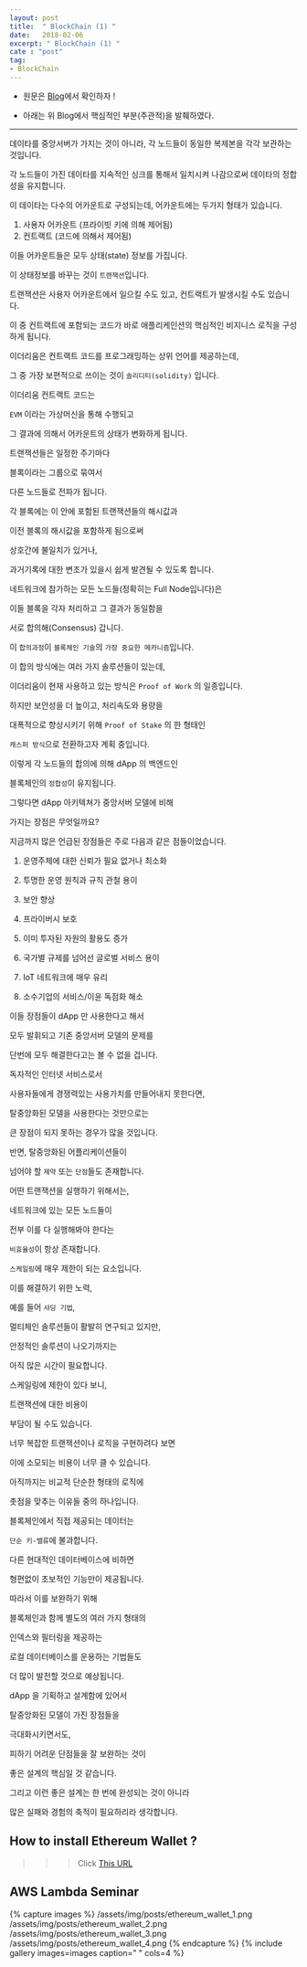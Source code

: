 ```yaml
---
layout: post
title:  " BlockChain (1) "
date:   2018-02-06
excerpt: " BlockChain (1) "
cate : "post"
tag:
- BlockChain
---
```


* 원문은 [Blog](http://www.chaintalk.io/archive/lecture/43)에서 확인하자 !

* 아래는 위 Blog에서 핵심적인 부분(주관적)을 발췌하였다.

---

데이타를 중앙서버가 가지는 것이 아니라, 각 노드들이 동일한 복제본을 각각 보관하는 것입니다.

각 노드들이 가진 데이타를 지속적인 싱크를 통해서 일치시켜 나감으로써 데이타의 정합성을 유지합니다.<br>


이 데이타는 다수의 어카운트로 구성되는데, 어카운트에는 두가지 형태가 있습니다.

1. 사용자 어카운트 (프라이빗 키에 의해 제어됨) 
2. 컨트랙트 (코드에 의해서 제어됨) <br>


이들 어카운트들은 모두 상태(state) 정보를 가집니다.<br>


이 상태정보를 바꾸는 것이 `트랜잭션`입니다. 

트랜잭션은 사용자 어카운트에서 일으킬 수도 있고, 컨트랙트가 발생시킬 수도 있습니다.<br>


이 중 컨트랙트에 포함되는 코드가 바로 애플리케인션의 핵심적인 비지니스 로직을 구성하게 됩니다.<br>


이더리움은 컨트랙트 코드를 프로그래밍하는 상위 언어를 제공하는데,

그 중 가장 보편적으로 쓰이는 것이 `솔리디티(solidity)` 입니다.<br>


이더리움 컨트랙트 코드는

`EVM` 이라는 가상머신을 통해 수행되고

그 결과에 의해서 어카운트의 상태가 변화하게 됩니다.<br>
 

트랜잭션들은 일정한 주기마다

블록이라는 그룹으로 묶여서

다른 노드들로 전파가 됩니다.<br>


각 블록에는 이 안에 포함된 트랜잭션들의 해시값과

이전 블록의 해시값을 포함하게 됨으로써

상호간에 불일치가 있거나,

과거기록에 대한 변조가 있을시 쉽게 발견될 수 있도록 합니다.<br>


네트워크에 참가하는 모든 노드들(정확히는 Full Node입니다)은

이들 블록을 각자 처리하고 그 결과가 동일함을

서로 합의해(Consensus) 갑니다.<br>


이 `합의과정`이 `블록체인 기술`의 `가장 중요한 메카니즘`입니다.

이 합의 방식에는 여러 가지 솔루션들이 있는데,

이더리움이 현재 사용하고 있는 방식은 `Proof of Work` 의 일종입니다.

하지만 보안성을 더 높이고, 처리속도와 용량을

대폭적으로 향상시키기 위해 `Proof of Stake` 의 한 형태인

`캐스퍼 방식`으로 전환하고자 계획 중입니다. <br>


이렇게 각 노드들의 합의에 의해 dApp 의 백엔드인

블록체인의 `정합성`이 유지됩니다.<br>


그렇다면 dApp 아키텍쳐가 중앙서버 모델에 비해

가지는 장점은 무엇일까요?<br> 


지금까지 많은 언급된 장점들은 주로 다음과 같은 점들이었습니다.

1. 운영주체에 대한 신뢰가 필요 없거나 최소화

2. 투명한 운영 원칙과 규칙 관철 용이

3. 보안 향상

4. 프라이버시 보호

5. 이미 투자된 자원의 활용도 증가

6. 국가별 규제를 넘어선 글로벌 서비스 용이

7. IoT 네트워크에 매우 유리

8. 소수기업의 서비스/이윤 독점화 해소 <br>


이들 장점들이 dApp 만 사용한다고 해서

모두 발휘되고 기존 중앙서버 모델의 문제를

단번에 모두 해결한다고는 볼 수 없을 겁니다.<br>


독자적인 인터넷 서비스로서

사용자들에게 경쟁력있는 사용가치를 만들어내지 못한다면,

탈중앙화된 모델을 사용한다는 것만으로는

큰 장점이 되지 못하는 경우가 많을 것입니다. <br>


반면, 탈중앙화된 어플리케이션들이

넘어야 할 `제약` 또는 `단점`들도 존재합니다. <br>


어떤 트랜잭션을 실행하기 위해서는,

네트워크에 있는 모든 노드들이

전부 이를 다 실행해봐야 한다는

`비효율성`이 항상 존재합니다.

`스케일링`에 매우 제한이 되는 요소입니다. <br>

 
이를 해결하기 위한 노력,

예를 들어 `샤딩 기법`,

멀티체인 솔루션들이 활발히 연구되고 있지만,

안정적인 솔루션이 나오기까지는

아직 많은 시간이 필요합니다.

스케일링에 제한이 있다 보니,

트랜잭션에 대한 비용이

부담이 될 수도 있습니다. <br>

 
너무 복잡한 트랜잭션이나 로직을 구현하려다 보면

이에 소모되는 비용이 너무 클 수 있습니다.

아직까지는 비교적 단순한 형태의 로직에

촛점을 맞추는 이유들 중의 하나입니다. <br>


블록체인에서 직접 제공되는 데이터는

`단순 키-밸류`에 불과합니다.

다른 현대적인 데이터베이스에 비하면

형편없이 초보적인 기능만이 제공됩니다.

따라서 이를 보완하기 위해

블록체인과 함께 별도의 여러 가지 형태의

인덱스와 필터링을 제공하는

로컬 데이터베이스를 운용하는 기법들도

더 많이 발전할 것으로 예상됩니다. <br>


dApp 을 기획하고 설계함에 있어서

탈중앙화된 모델이 가진 장점들을

극대화시키면서도,

피하기 어려운 단점들을 잘 보완하는 것이

좋은 설계의 핵심일 것 같습니다.

그리고 이런 좋은 설계는 한 번에 완성되는 것이 아니라

많은 실패와 경험의 축적이 필요하리라 생각합니다. <br>



## How to install Ethereum Wallet ?

>>> Click [This URL](https://github.com/ethereum/mist/releases)

## AWS Lambda Seminar

{% capture images %}
  /assets/img/posts/ethereum_wallet_1.png
  /assets/img/posts/ethereum_wallet_2.png
  /assets/img/posts/ethereum_wallet_3.png
  /assets/img/posts/ethereum_wallet_4.png
{% endcapture %}
{% include gallery images=images caption=" " cols=4 %}


